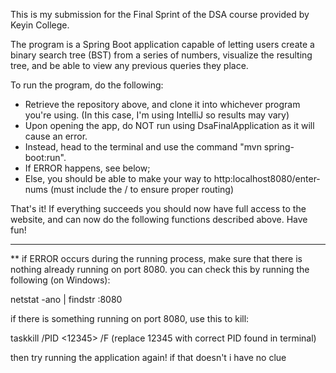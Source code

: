 This is my submission for the Final Sprint of the DSA course provided by Keyin College.

The program is a Spring Boot application capable of letting users create a binary search tree (BST) from a series of numbers, visualize the resulting tree, and be able to view any previous queries they place.

To run the program, do the following:

- Retrieve the repository above, and clone it into whichever program you're using. (In this case, I'm using IntelliJ so results may vary)
- Upon opening the app, do NOT run using DsaFinalApplication as it will cause an error.
- Instead, head to the terminal and use the command "mvn spring-boot:run".
- If ERROR happens, see below;
- Else, you should be able to make your way to http:localhost8080/enter-nums (must include the / to ensure proper routing)

That's it! If everything succeeds you should now have full access to the website, and can now do the following functions described above. Have fun!

------------------------------------------------------------------------------------------------------------
** if ERROR occurs during the running process, make sure that there is nothing already running on port 8080. 
   you can check this by running the following (on Windows):

   netstat -ano | findstr :8080 

   if there is something running on port 8080, use this to kill:

   taskkill /PID <12345> /F        (replace 12345 with correct PID found in terminal)

   then try running the application again! if that doesn't i have no clue
